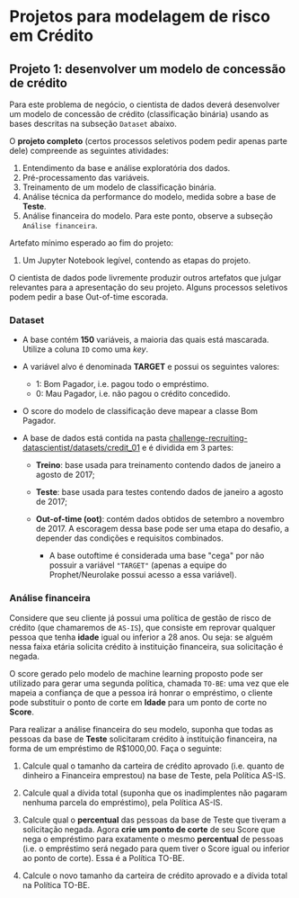 # Projetos para modelagem de risco em Crédito

## Projeto 1: desenvolver um modelo de concessão de crédito

Para este problema de negócio, o cientista de dados deverá desenvolver um modelo de concessão de crédito (classificação binária) usando as bases descritas na subseção `Dataset` abaixo.

O **projeto completo** (certos processos seletivos podem pedir apenas parte dele) compreende as seguintes atividades:

1. Entendimento da base e análise exploratória dos dados.
2. Pré-processamento das variáveis.
3. Treinamento de um modelo de classificação binária.
4. Análise técnica da performance do modelo, medida sobre a base de **Teste**.
5. Análise financeira do modelo. Para este ponto, observe a subseção `Análise financeira`.

Artefato mínimo esperado ao fim do projeto:

1. Um Jupyter Notebook legível, contendo as etapas do projeto.

O cientista de dados pode livremente produzir outros artefatos que julgar relevantes para a apresentação do seu projeto. Alguns processos seletivos podem pedir a base Out-of-time escorada.

### Dataset
- A base contém **150** variáveis, a maioria das quais está mascarada. Utilize a coluna `ID` como uma _key_.

- A variável alvo é denominada **TARGET** e possui os seguintes valores:
    - 1: Bom Pagador, i.e. pagou todo o empréstimo.
    - 0: Mau Pagador, i.e. não pagou o crédito concedido.

- O score do modelo de classificação deve mapear a classe Bom Pagador.

- A base de dados está contida na pasta [challenge-recruiting-datascientist/datasets/credit_01](../datasets/credit_01/) e é dividida em 3 partes:

    - **Treino**: base usada para treinamento contendo dados de janeiro a agosto de 2017;

    - **Teste**: base usada para testes contendo dados de janeiro a agosto de 2017;

    - **Out-of-time (oot)**: contém dados obtidos de setembro a novembro de 2017. A escoragem dessa base pode ser uma etapa do desafio, a depender das condições e requisitos combinados.

        - A base outoftime é considerada uma base "cega" por não possuir a variável `"TARGET"` (apenas a equipe do Prophet/Neurolake possui acesso a essa variável).

### Análise financeira

Considere que seu cliente já possui uma política de gestão de risco de crédito (que chamaremos de `AS-IS`), que consiste em reprovar qualquer pessoa que tenha **idade** igual ou inferior a 28 anos. Ou seja: se alguém nessa faixa etária solicita crédito à instituição financeira, sua solicitação é negada.

O score gerado pelo modelo de machine learning proposto pode ser utilizado para gerar uma segunda política, chamada `TO-BE`: uma vez que ele mapeia a confiança de que a pessoa irá honrar o empréstimo, o cliente pode substituir o ponto de corte em **Idade** para um ponto de corte no **Score**.

Para realizar a análise financeira do seu modelo, suponha que todas as pessoas da base de **Teste** solicitaram crédito à instituição financeira, na forma de um empréstimo de R$1000,00. Faça o seguinte:

1. Calcule qual o tamanho da carteira de crédito aprovado (i.e. quanto de dinheiro a Financeira emprestou) na base de Teste, pela Política AS-IS.

2. Calcule qual a dívida total (suponha que os inadimplentes não pagaram nenhuma parcela do empréstimo), pela Política AS-IS.

3. Calcule qual o **percentual** das pessoas da base de Teste que tiveram a solicitação negada. Agora **crie um ponto de corte** de seu Score que nega o empréstimo para exatamente o mesmo **percentual** de pessoas (i.e. o empréstimo será negado para quem tiver o Score igual ou inferior ao ponto de corte). Essa é a Política TO-BE.

4. Calcule o novo tamanho da carteira de crédito aprovado e a dívida total na Política TO-BE.
